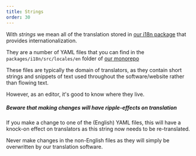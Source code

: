 ```yaml
---
title: Strings
order: 30
---
```


With *strings* we mean all of the translation stored in [our i18n package](/reference/pacakges/i18n) that
provides internationalization.

They are a number of YAML files that you can find in the `packages/i18n/src/locales/en` folder of 
[our monorepo](https://github.com/freesewing/freesewing/)

These files are typically the domain of translators, as they contain short strings and snippets of
text used throughout the software/website rather than flowing text.

However, as an editor, it's good to know where they live.

<Note>

##### Beware that making changes will have ripple-effects on translation

If you make a change to one of the (English) YAML files, this will have a knock-on
effect on translators as this string now needs to be re-translated.

</Note>

<Warning>

Never make changes in the non-English files as they will simply be
overwritten by our translation software.

</Warning>

